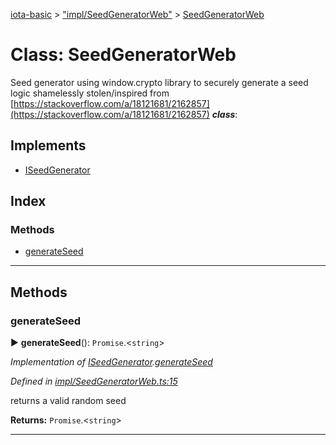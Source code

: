 [iota-basic](../README.md) > ["impl/SeedGeneratorWeb"](../modules/_impl_seedgeneratorweb_.md) > [SeedGeneratorWeb](../classes/_impl_seedgeneratorweb_.seedgeneratorweb.md)



# Class: SeedGeneratorWeb


Seed generator using window.crypto library to securely generate a seed logic shamelessly stolen/inspired from [https://stackoverflow.com/a/18121681/2162857](https://stackoverflow.com/a/18121681/2162857)
*__class__*: 


## Implements

* [ISeedGenerator](../interfaces/_api_seedgenerator_.iseedgenerator.md)

## Index

### Methods

* [generateSeed](_impl_seedgeneratorweb_.seedgeneratorweb.md#generateseed)



---

## Methods
<a id="generateseed"></a>

###  generateSeed

► **generateSeed**(): `Promise`.<`string`>



*Implementation of [ISeedGenerator](../interfaces/_api_seedgenerator_.iseedgenerator.md).[generateSeed](../interfaces/_api_seedgenerator_.iseedgenerator.md#generateseed)*

*Defined in [impl/SeedGeneratorWeb.ts:15](https://github.com/thedewpoint/iota-basic/blob/e0d2d53/src/impl/SeedGeneratorWeb.ts#L15)*



returns a valid random seed




**Returns:** `Promise`.<`string`>





___


